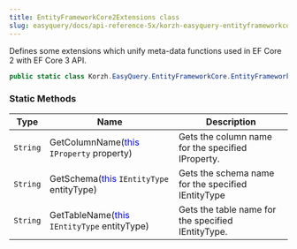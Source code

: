 ```yaml
---
title: EntityFrameworkCore2Extensions class
slug: easyquery/docs/api-reference-5x/korzh-easyquery-entityframeworkcore-namespace/entityframeworkcore2extensions-class
---
```



Defines some extensions which unify meta-data functions used in EF Core 2 with EF Core 3 API.
```csharp
public static class Korzh.EasyQuery.EntityFrameworkCore.EntityFrameworkCore2Extensions

```

### Static Methods

| Type | Name | Description | 
| --- | --- | --- | 
| `String` | GetColumnName(<span style='color: blue'>this</span> `IProperty` property) | Gets the column name for the specified IProperty. | 
| `String` | GetSchema(<span style='color: blue'>this</span> `IEntityType` entityType) | Gets the schema name for the specified IEntityType | 
| `String` | GetTableName(<span style='color: blue'>this</span> `IEntityType` entityType) | Gets the table name for the specified IEntityType. |